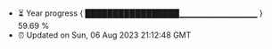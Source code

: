 - ⏳ Year progress { █████████████████▁▁▁▁▁▁▁▁▁▁▁▁▁ } 59.69 %
- ⏰ Updated on Sun, 06 Aug 2023 21:12:48 GMT

